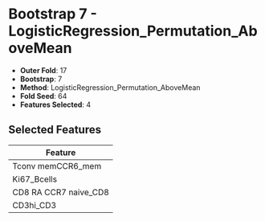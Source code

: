 # Bootstrap 7 - LogisticRegression_Permutation_AboveMean

- **Outer Fold**: 17
- **Bootstrap**: 7
- **Method**: LogisticRegression_Permutation_AboveMean
- **Fold Seed**: 64
- **Features Selected**: 4

## Selected Features

| Feature |
|---------|
| Tconv memCCR6_mem |
| Ki67_Bcells |
| CD8 RA CCR7 naive_CD8 |
| CD3hi_CD3 |
